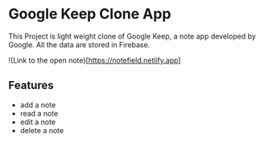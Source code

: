 # Google Keep Clone App

This Project is light weight clone of Google Keep, a note app developed by Google.
All the data are stored in Firebase.

!(Link to the open note)[https://notefield.netlify.app]

## Features
* add a note
* read a note
* edit a note
* delete a note
